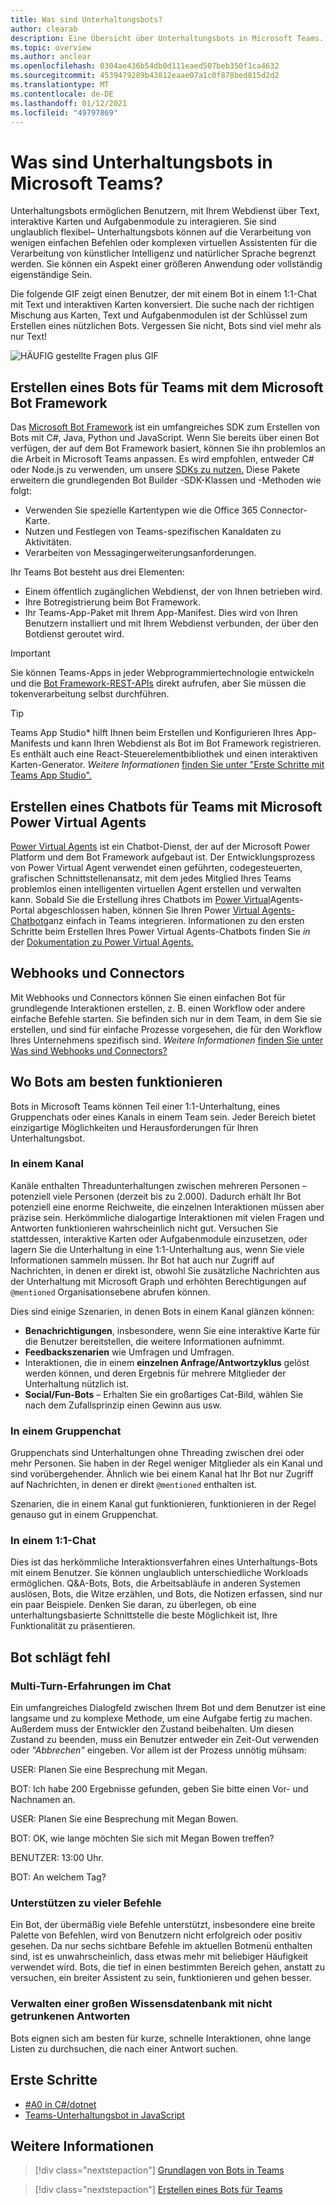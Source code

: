 ```yaml
---
title: Was sind Unterhaltungsbots?
author: clearab
description: Eine Übersicht über Unterhaltungsbots in Microsoft Teams.
ms.topic: overview
ms.author: anclear
ms.openlocfilehash: 0304ae436b54db0d111eaed507beb350f1ca4632
ms.sourcegitcommit: 4539479289b43812eaae07a1c0f878bed815d2d2
ms.translationtype: MT
ms.contentlocale: de-DE
ms.lasthandoff: 01/12/2021
ms.locfileid: "49797869"
---
```

# <a name="what-are-conversational-bots-in-microsoft-teams"></a>Was sind Unterhaltungsbots in Microsoft Teams?

Unterhaltungsbots ermöglichen Benutzern, mit Ihrem Webdienst über Text, interaktive Karten und Aufgabenmodule zu interagieren. Sie sind unglaublich flexibel– Unterhaltungsbots können auf die Verarbeitung von wenigen einfachen Befehlen oder komplexen virtuellen Assistenten für die Verarbeitung von künstlicher Intelligenz und natürlicher Sprache begrenzt werden. Sie können ein Aspekt einer größeren Anwendung oder vollständig eigenständige Sein.

Die folgende GIF zeigt einen Benutzer, der mit einem Bot in einem 1:1-Chat mit Text und interaktiven Karten konversiert. Die suche nach der richtigen Mischung aus Karten, Text und Aufgabenmodulen ist der Schlüssel zum Erstellen eines nützlichen Bots. Vergessen Sie nicht, Bots sind viel mehr als nur Text!

![HÄUFIG gestellte Fragen plus GIF](~/assets/images/FAQPlusEndUser.gif)

## <a name="build--a-bot-for-teams-with-the-microsoft-bot-framework"></a>Erstellen eines Bots für Teams mit dem Microsoft Bot Framework

Das [Microsoft Bot Framework](https://dev.botframework.com/) ist ein umfangreiches SDK zum Erstellen von Bots mit C#, Java, Python und JavaScript. Wenn Sie bereits über einen Bot verfügen, der auf dem Bot Framework basiert, können Sie ihn problemlos an die Arbeit in Microsoft Teams anpassen. Es wird empfohlen, entweder C# oder Node.js zu verwenden, um unsere [SDKs zu nutzen.](/microsoftteams/platform/#pivot=sdk-tools) Diese Pakete erweitern die grundlegenden Bot Builder -SDK-Klassen und -Methoden wie folgt:

* Verwenden Sie spezielle Kartentypen wie die Office 365 Connector-Karte.
* Nutzen und Festlegen von Teams-spezifischen Kanaldaten zu Aktivitäten.
* Verarbeiten von Messagingerweiterungsanforderungen.

Ihr Teams Bot besteht aus drei Elementen:

* Einem öffentlich zugänglichen Webdienst, der von Ihnen betrieben wird.
* Ihre Botregistrierung beim Bot Framework.
* Ihr Teams-App-Paket mit Ihrem App-Manifest. Dies wird von Ihren Benutzern installiert und mit Ihrem Webdienst verbunden, der über den Botdienst geroutet wird.

> [!IMPORTANT]
> Sie können Teams-Apps in jeder Webprogrammiertechnologie entwickeln und die [Bot Framework-REST-APIs](/bot-framework/rest-api/bot-framework-rest-overview) direkt aufrufen, aber Sie müssen die tokenverarbeitung selbst durchführen.

> [!TIP]
> Teams App Studio* hilft Ihnen beim Erstellen und Konfigurieren Ihres App-Manifests und kann Ihren Webdienst als Bot im Bot Framework registrieren. Es enthält auch eine React-Steuerelementbibliothek und einen interaktiven Karten-Generator. *Weitere Informationen* [finden Sie unter "Erste Schritte mit Teams App Studio".](~/concepts/build-and-test/app-studio-overview.md)

## <a name="create-a-chatbot-for-teams-with-microsoft-power-virtual-agents"></a>Erstellen eines Chatbots für Teams mit Microsoft Power Virtual Agents

[Power Virtual Agents](/power-virtual-agents/fundamentals-what-is-power-virtual-agents) ist ein Chatbot-Dienst, der auf der Microsoft Power Platform und dem Bot Framework aufgebaut ist.  Der Entwicklungsprozess von Power Virtual Agent verwendet einen geführten, codegesteuerten, grafischen Schnittstellenansatz, mit dem jedes Mitglied Ihres Teams problemlos einen intelligenten virtuellen Agent erstellen und verwalten kann.  Sobald Sie die Erstellung ihres Chatbots im [Power Virtual](https://powervirtualagents.microsoft.com)Agents-Portal abgeschlossen haben, können Sie Ihren Power [Virtual Agents-Chatbot](how-to/add-power-virtual-agents-bot-to-teams.md)ganz einfach in Teams integrieren. Informationen zu den ersten Schritte beim Erstellen Ihres Power Virtual Agents-Chatbots finden Sie *in* der [Dokumentation zu Power Virtual Agents.](https://docs.microsoft.com/power-virtual-agents/)

## <a name="webhooks-and-connectors"></a>Webhooks und Connectors

Mit Webhooks und Connectors können Sie einen einfachen Bot für grundlegende Interaktionen erstellen, z. B. einen Workflow oder andere einfache Befehle starten. Sie befinden sich nur in dem Team, in dem Sie sie erstellen, und sind für einfache Prozesse vorgesehen, die für den Workflow Ihres Unternehmens spezifisch sind. *Weitere Informationen* [finden Sie unter Was sind Webhooks und Connectors?](~/webhooks-and-connectors/what-are-webhooks-and-connectors.md)

## <a name="where-bots-work-best"></a>Wo Bots am besten funktionieren

Bots in Microsoft Teams können Teil einer 1:1-Unterhaltung, eines Gruppenchats oder eines Kanals in einem Team sein. Jeder Bereich bietet einzigartige Möglichkeiten und Herausforderungen für Ihren Unterhaltungsbot.

### <a name="in-a-channel"></a>In einem Kanal

Kanäle enthalten Threadunterhaltungen zwischen mehreren Personen – potenziell viele Personen (derzeit bis zu 2.000). Dadurch erhält Ihr Bot potenziell eine enorme Reichweite, die einzelnen Interaktionen müssen aber präzise sein. Herkömmliche dialogartige Interaktionen mit vielen Fragen und Antworten funktionieren wahrscheinlich nicht gut. Versuchen Sie stattdessen, interaktive Karten oder Aufgabenmodule einzusetzen, oder lagern Sie die Unterhaltung in eine 1:1-Unterhaltung aus, wenn Sie viele Informationen sammeln müssen. Ihr Bot hat auch nur Zugriff auf Nachrichten, in denen er direkt ist, obwohl Sie zusätzliche Nachrichten aus der Unterhaltung mit Microsoft Graph und erhöhten Berechtigungen auf `@mentioned` Organisationsebene abrufen können.

Dies sind einige Szenarien, in denen Bots in einem Kanal glänzen können:

* **Benachrichtigungen**, insbesondere, wenn Sie eine interaktive Karte für die Benutzer bereitstellen, die weitere Informationen aufnimmt.
* **Feedbackszenarien** wie Umfragen und Umfragen.
* Interaktionen, die in einem **einzelnen Anfrage/Antwortzyklus** gelöst werden können, und deren Ergebnis für mehrere Mitglieder der Unterhaltung nützlich ist.
* **Social/Fun-Bots** – Erhalten Sie ein großartiges Cat-Bild, wählen Sie nach dem Zufallsprinzip einen Gewinn aus usw.

### <a name="in-a-group-chat"></a>In einem Gruppenchat

Gruppenchats sind Unterhaltungen ohne Threading zwischen drei oder mehr Personen. Sie haben in der Regel weniger Mitglieder als ein Kanal und sind vorübergehender. Ähnlich wie bei einem Kanal hat Ihr Bot nur Zugriff auf Nachrichten, in denen er direkt `@mentioned` enthalten ist.

Szenarien, die in einem Kanal gut funktionieren, funktionieren in der Regel genauso gut in einem Gruppenchat.

### <a name="in-a-one-to-one-chat"></a>In einem 1:1-Chat

Dies ist das herkömmliche Interaktionsverfahren eines Unterhaltungs-Bots mit einem Benutzer. Sie können unglaublich unterschiedliche Workloads ermöglichen. Q&A-Bots, Bots, die Arbeitsabläufe in anderen Systemen auslösen, Bots, die Witze erzählen, und Bots, die Notizen erfassen, sind nur ein paar Beispiele. Denken Sie daran, zu überlegen, ob eine unterhaltungsbasierte Schnittstelle die beste Möglichkeit ist, Ihre Funktionalität zu präsentieren.

## <a name="bot-fails"></a>Bot schlägt fehl

### <a name="having-multi-turn-experiences-in-chat"></a>Multi-Turn-Erfahrungen im Chat

Ein umfangreiches Dialogfeld zwischen Ihrem Bot und dem Benutzer ist eine langsame und zu komplexe Methode, um eine Aufgabe fertig zu machen. Außerdem muss der Entwickler den Zustand beibehalten. Um diesen Zustand zu beenden, muss ein Benutzer entweder ein Zeit-Out verwenden oder *"Abbrechen"* eingeben. Vor allem ist der Prozess unnötig mühsam:

USER: Planen Sie eine Besprechung mit Megan.

BOT: Ich habe 200 Ergebnisse gefunden, geben Sie bitte einen Vor- und Nachnamen an.

USER: Planen Sie eine Besprechung mit Megan Bowen.

BOT: OK, wie lange möchten Sie sich mit Megan Bowen treffen?

BENUTZER: 13:00 Uhr.

BOT: An welchem Tag?

### <a name="supporting-too-many-commands"></a>Unterstützen zu vieler Befehle

Ein Bot, der übermäßig viele Befehle unterstützt, insbesondere eine breite Palette von Befehlen, wird von Benutzern nicht erfolgreich oder positiv gesehen. Da nur sechs sichtbare Befehle im aktuellen Botmenü enthalten sind, ist es unwahrscheinlich, dass etwas mehr mit beliebiger Häufigkeit verwendet wird. Bots, die tief in einen bestimmten Bereich gehen, anstatt zu versuchen, ein breiter Assistent zu sein, funktionieren und gehen besser.

### <a name="maintaining-a-large-retrieval-knowledge-base-with-unranked-responses"></a>Verwalten einer großen Wissensdatenbank mit nicht getrunkenen Antworten

Bots eignen sich am besten für kurze, schnelle Interaktionen, ohne lange Listen zu durchsuchen, die nach einer Antwort suchen.

## <a name="get-started"></a>Erste Schritte

* [#A0 in C#/dotnet](https://github.com/microsoft/BotBuilder-Samples/tree/master/samples/csharp_dotnetcore/57.teams-conversation-bot)
* [Teams-Unterhaltungsbot in JavaScript](https://github.com/microsoft/BotBuilder-Samples/tree/master/samples/javascript_nodejs/57.teams-conversation-bot)

## <a name="learn-more"></a>Weitere Informationen

> [!div class="nextstepaction"]
> [Grundlagen von Bots in Teams](~/bots/bot-basics.md)

> [!div class="nextstepaction"]
> [Erstellen eines Bots für Teams](~/bots/how-to/create-a-bot-for-teams.md)
